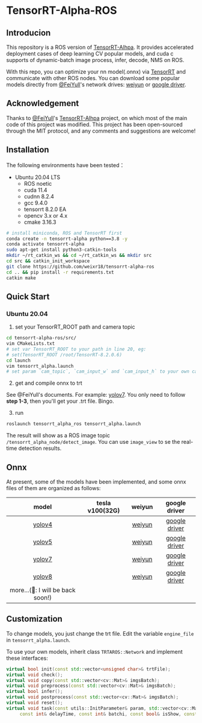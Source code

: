 # TensorRT-Alpha-ROS

## Introducion
This repository is a ROS version of [TensorRT-Alhpa](https://github.com/FeiYull/tensorrt-alpha). It provides accelerated deployment cases of deep learning CV popular models, and cuda c supports of dynamic-batch image process, infer, decode, NMS on ROS.

With this repo, you can optimize your nn model(.onnx) via [TensorRT](https://github.com/onnx/onnx-tensorrt) and communicate with other ROS nodes. You can download some popular models directly from [@FeiYull](https://github.com/FeiYull/)'s network drives: [weiyun](https://share.weiyun.com/3T3mZKBm) or [google driver](https://drive.google.com/drive/folders/1-8phZHkx_Z274UVqgw6Ma-6u5AKmqCOv?usp=sharing).


## Acknowledgement

Thanks to [@FeiYull](https://github.com/FeiYull/)'s [TensorRT-Alhpa](https://github.com/FeiYull/tensorrt-alpha) project, on which most of the main code of this project was modified. This project has been open-sourced through the MIT protocol, and any comments and suggestions are welcome!


## Installation
The following environments have been tested：

+ Ubuntu 20.04 LTS
  + ROS noetic
  + cuda 11.4
  + cudnn 8.2.4
  + gcc 9.4.0
  + tensorrt 8.2.0 EA
  + opencv 3.x or 4.x
  + cmake 3.16.3


```bash
# install miniconda, ROS and TensorRT first
conda create -n tensorrt-alpha python==3.8 -y
conda activate tensorrt-alpha
sudo apt-get install python3-catkin-tools
mkdir ~/rt_catkin_ws && cd ~/rt_catkin_ws && mkdir src
cd src && catkin_init_workspace
git clone https://github.com/weixr18/tensorrt-alpha-ros
cd .. && pip install -r requirements.txt  
catkin make
```

## Quick Start

### Ubuntu 20.04

1. set your TensorRT_ROOT path and camera topic

```bash
cd tensorrt-alpha-ros/src/
vim CMakeLists.txt
# set var TensorRT_ROOT to your path in line 20, eg:
# set(TensorRT_ROOT /root/TensorRT-8.2.0.6)
cd launch
vim tensorrt_alpha.launch
# set param `cam_topic`, `cam_input_w` and `cam_input_h` to your own camera settings.
```

2. get and compile onnx to trt

See @FeiYull's documents. For example: [yolov7](https://github.com/FeiYull/tensorrt-alpha/tree/main/yolov7/README.md). You only need to follow **step 1-3**, then you'll get your .trt file. Bingo.

3. run

```bash
roslaunch tensorrt_alpha_ros tensorrt_alpha.launch
```

The result will show as a ROS image topic `/tensorrt_alpha_node/detect_image`. You can use `image_view` to se the real-time detection results.


## Onnx
At present, some of the models have been implemented, and some onnx files of them are organized as follows:

<div align='center'>

| model | tesla v100(32G) |weiyun |google driver |
  :-: | :-: | :-: | :-: |
|[yolov4](yolov4/README.md)| |[weiyun](https://share.weiyun.com/3T3mZKBm)| [google driver](https://drive.google.com/drive/folders/1-8phZHkx_Z274UVqgw6Ma-6u5AKmqCOv?usp=sharing)|
|[yolov5](yolov5/README.md)| |[weiyun](https://share.weiyun.com/3T3mZKBm)| [google driver](https://drive.google.com/drive/folders/1-8phZHkx_Z274UVqgw6Ma-6u5AKmqCOv?usp=sharing)|         
|[yolov7](yolov7/README.md)| |[weiyun](https://share.weiyun.com/3T3mZKBm)| [google driver](https://drive.google.com/drive/folders/1-8phZHkx_Z274UVqgw6Ma-6u5AKmqCOv?usp=sharing)|     
|[yolov8](yolov8/README.md)| |[weiyun](https://share.weiyun.com/3T3mZKBm)| [google driver](https://drive.google.com/drive/folders/1-8phZHkx_Z274UVqgw6Ma-6u5AKmqCOv?usp=sharing)|  
|more...(🚀: I will be back soon!)    |      |          |
</div>  

## Customization

To change models, you just change the trt file. Edit the variable `engine_file` in `tensorrt_alpha.launch`.

To use your own models, inherit class `TRTAROS::Network` and implement these interfaces:

```cpp
virtual bool init(const std::vector<unsigned char>& trtFile);
virtual void check();
virtual void copy(const std::vector<cv::Mat>& imgsBatch);
virtual void preprocess(const std::vector<cv::Mat>& imgsBatch);
virtual bool infer();
virtual void postprocess(const std::vector<cv::Mat>& imgsBatch);
virtual void reset();
virtual void task(const utils::InitParameter& param, std::vector<cv::Mat>& imgsBatch, 
     const int& delayTime, const int& batchi, const bool& isShow, const bool& isSave) = 0;
```
